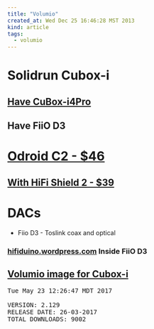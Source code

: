 ```yaml
---
title: "Volumio"
created_at: Wed Dec 25 16:46:28 MST 2013
kind: article
tags:
  - volumio
---
```


<h1>Solidrun Cubox-i</h1>

<h2>
  <a href="https://www.solid-run.com/product/cubox-i4pro/" target="_blank">Have CuBox-i4Pro</a>
</h2>

<h2>
  Have FiiO D3
</h2>

<h1>
  <a href="http://www.hardkernel.com/main/products/prdt_info.php?g_code=G145457216438" target="_blank">Odroid C2 - $46</a>
</h1>

<h2>
  <a href="http://www.hardkernel.com/main/products/prdt_info.php?g_code=G147589529288" target="_blank">With HiFi Shield 2 - $39</a>
</h2>

<h1>DACs</h1>

<ul>
  <li>Fiio D3 - Toslink coax and optical</li>
</ul>

<h3>
  <a href="https://hifiduino.wordpress.com/2011/06/23/inside-fiio-d3/" target="_blank">hifiduino.wordpress.com</a>
  Inside FiiO D3
</h3>

<h2>
  <a href="https://volumio.org/get-started/" target="_blank">Volumio image for Cubox-i</a>
</h2>

<pre>
Tue May 23 12:26:47 MDT 2017

VERSION: 2.129
RELEASE DATE: 26-03-2017
TOTAL DOWNLOADS: 9002
</pre>

<!--
html boilerplate
<a href="" target="_blank"></a>
<a name=""></a>
<img src="" width="400px">
<ul>
  <li></li>
</ul>
<pre>
</pre>
<pre><code>
</code></pre>
<math xmlns='http://www.w3.org/1998/Math/MathML' display='block'>
</math>
-->
